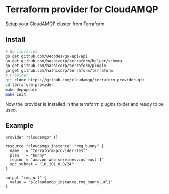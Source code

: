 # Terraform provider for CloudAMQP

Setup your CloudAMQP cluster from Terraform

## Install

```sh
# Go libraries
go get github.com/84codes/go-api/api
go get github.com/hashicorp/terraform/helper/schema
go get github.com/hashicorp/terraform/plugin
go get github.com/hashicorp/terraform/terraform
# Provider
git clone https://github.com/cloudamqp/terraform-provider.git
cd terraform-provider
make depupdate
make init
```

Now the provider is installed in the terraform plugins folder and ready to be used.

## Example

```hcl
provider "cloudamqp" {}

resource "cloudamqp_instance" "rmq_bunny" {
  name   = "terraform-provider-test"
  plan   = "bunny"
  region = "amazon-web-services::us-east-1"
  vpc_subnet = "10.201.0.0/24"
}

output "rmq_url" {
  value = "${cloudamqp_instance.rmq_bunny.url}"
}
```



